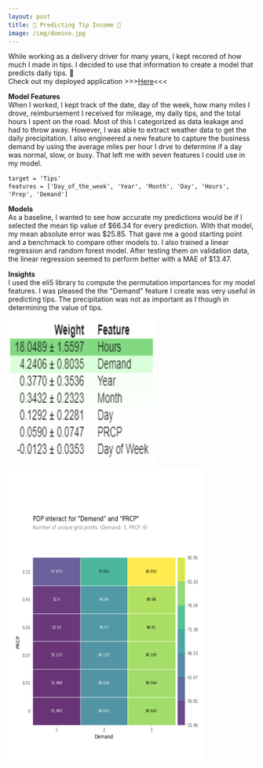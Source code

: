 ```yaml
---
layout: post
title: 🍕 Predicting Tip Income 🍕
image: /img/domino.jpg
---
```

While working as a delivery driver for many years, I kept recored of how much I made in tips. 
I decided to use that information to create a model that predicts daily tips. 🤑  
Check out my deployed application >>>[Here](https://dominos-tip-prediction.herokuapp.com/)<<<

**Model Features**  
When I worked, I kept track of the date, day of the week, how many miles I drove, reimbursement I received for mileage, 
my daily tips, and the total hours I spent on the road. Most of this I categorized as data leakage and had to throw away. 
However, I was able to extract weather data to get the daily precipitation. I also engineered a new feature to capture 
the business demand by using the average miles per hour I drve to determine if a day was normal, slow, or busy. That left 
me with seven features I could use in my model.  
```  
target = 'Tips'  
features = ['Day_of_the_week', 'Year', 'Month', 'Day', 'Hours', 'Prep', 'Demand']
```
**Models**  
As a baseline, I wanted to see how accurate my predictions would be if I selected the mean tip value of $66.34 for every 
prediction. With that model, my mean absolute error was $25.85. That gave me a good starting point and a benchmack to compare 
other models to. I also trained a linear regression and random forest model. After testing them on validation data, the linear 
regression seemed to perform better with a MAE of $13.47.

**Insights**  
I used the eli5 library to compute the permutation importances for my model features. I was pleased the the "Demand" feature 
I create was very useful in predicting tips. The precipitation was not as important as I though in determining the value of tips.

<img src="/img/importances.PNG" height="300" width="300" />  
<img src="/img/demandprcp.png" height="600" width="400" />  
